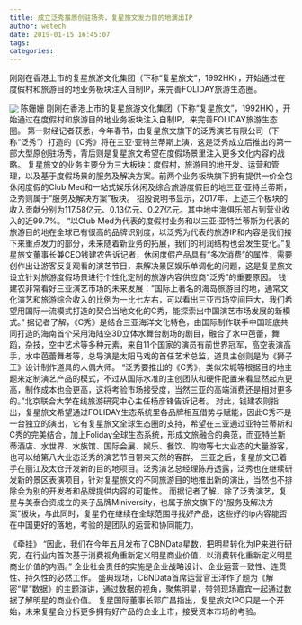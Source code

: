 ```yaml
---
title: 成立泛秀推原创驻场秀，复星旅文发力目的地演出IP
author: wetech
date: 2019-01-15 16:45:07
tags: 
categories: 
---
```

刚刚在香港上市的复星旅游文化集团（下称“复星旅文”，1992HK），开始通过在度假村和旅游目的地业务板块注入自制IP，来完善FOLIDAY旅游生态圈。
<!-- more -->
<img align="center" border="0" src="https://imgcdn.yicai.com/uppics/images/2019/01/2aa5b649884f836207fd62a075bc29d1.jpg" />
陈姗姗
刚刚在香港上市的复星旅游文化集团（下称“复星旅文”，1992HK），开始通过在度假村和旅游目的地业务板块注入自制IP，来完善FOLIDAY旅游生态圈。
第一财经记者获悉，今年春节，由复星旅文旗下的泛秀演艺有限公司（下称“泛秀”）打造的《C秀》将在三亚·亚特兰蒂斯上演，这是泛秀成立后推出的第一部大型原创驻场秀，背后则是复星旅文希望在度假场景里注入更多文化内容的战略。
复星旅文的业务主要分为三大板块：度假村，旅游目的地开发、运营和管理，以及基于度假场景的服务及解决方案。前两个业务板块旗下拥有提供一价全包休闲度假的Club Med和一站式娱乐休闲及综合旅游度假目的地三亚·亚特兰蒂斯，泛秀则属于“服务及解决方案”板块。
招股说明书显示，2017年，上述三个板块的收入贡献分别为117.58亿元、0.13亿元、0.27亿元。其中地中海俱乐部占到营业收入的近99.7%。
“以Club Med为代表的度假村业务和以三亚·亚特兰蒂斯为代表的旅游目的地在全球已有很高的品牌识别度，以泛秀为代表的旅游IP和内容是我们接下来重点发力的部分，未来随着新业务的拓展，我们的利润结构也会发生变化。”复星旅文董事长兼CEO钱建农告诉记者，休闲度假产品具有“多次消费”的属性，需要创作出让游客反复观看的演艺节目，来解决景区娱乐单调化的问题，这是复星旅文设立针对旅游度假场景进行个性化定制的旅游内容供应商“泛秀”的重要原因。
钱建农非常看好三亚演艺市场的未来发展：“国际上著名的海岛旅游目的地，通常文化演艺和旅游综合收入的比例为一比七左右，可以看出三亚市场空间巨大，我们希望用国际一流模式打造的契合当地文化的C秀，能探索出中国演艺市场发展的新模式。”
据记者了解，《C秀》是结合三亚海洋文化特色，由国际制作联手中国班底共同打造的海南首个采用海陆空3D立体水舞台剧场的剧目，融合了水中芭蕾，舞蹈，杂技，空中艺术等多种元素，来自11个国家的演员有前世界冠军，高空表演高手，水中芭蕾舞者等，总导演是太阳马戏的首任艺术总监，道具主创则是为《狮子王》设计制作道具的人偶大师。
“泛秀要推出的《C秀》，类似宋城等根据目的地主题来定制演艺产品的模式，不过从国际水准的主创团队和硬件配置来看显然起点更高，制作成本也会更高，这将考验市场接受度，当然三亚的高端消费还是相对更多的。”北京联合大学在线旅游研究中心主任杨彦锋告诉记者。
对此，钱建农则指出，复星旅文希望通过FOLIDAY生态系统里各品牌相互借势与赋能，因此C秀不是一台独立的演出，它有复星旅文全球生态圈的支持，希望在三亚通过亚特兰蒂斯和C秀的完美结合，加上Foliday全球生态系统，形成文旅融合的典范，而亚特兰斯蒂酒店、水世界、水族馆、国际会展、娱乐、餐饮、购物等七大业态的大量游客，也可以给第八大业态泛秀的演艺节目带来天然的客群。
三亚之后，复星旅文已着手在丽江及太仓开发新的目的地项目。泛秀演艺总经理陈丹透露，泛秀也在继续研发新的景区表演项目，针对复星旅文的不同旅游目的地推出新的演出，当然也不排除会为别的开发者和品牌提供内容的可能性。
而据记者了解，除了泛秀演艺，复星与美泰合资成立的亲子品牌Miniversity，也属于旅文旗下的“服务及解决方案”板块，与此同时，复星仍在继续在全球范围寻找好产品，这些好的ip内容能否在中国更好的落地，考验的是团队的运营和协同能力。
 
 
《牵挂》
“因此，我们在今年五月发布了CBNData星数，把明星转化为IP来进行研究，在行业内首次基于消费视角重新定义明星商业价值，以消费转化重新定义明星商业价值的内涵。”
企业社会责任的实施是企业战略设计、企业运营一致性、连贯性、持久性的必然工作。
盛典现场，CBNData首席运营官王洋作了题为《解密“星”数据》的主题演讲，通过数据的视角，聚焦明星，带领现场嘉宾一起通过数据了解明星的商业价值。
复星国际董事长郭广昌指出，复星旅文IPO只是一个开始，未来复星会分拆更多拥有好产品的企业上市，接受资本市场的考验。
